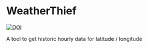 # WeatherThief



[![DOI](https://zenodo.org/badge/212475191.svg)](https://zenodo.org/badge/latestdoi/212475191)



A tool to get historic hourly data for latitude / longitude
